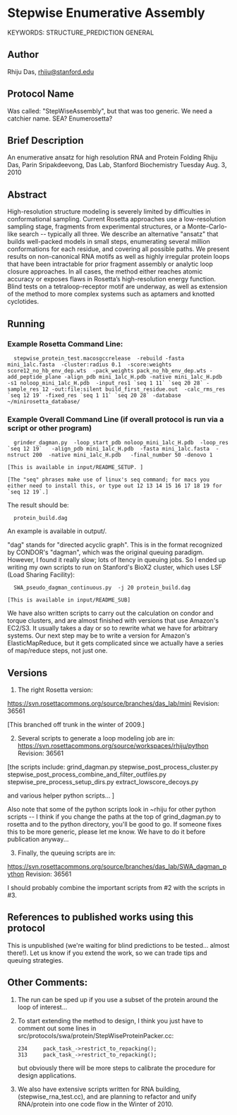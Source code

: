 # Stepwise Enumerative Assembly

KEYWORDS: STRUCTURE_PREDICTION GENERAL

## Author
Rhiju Das, rhiju@stanford.edu

## Protocol Name
Was called: "StepWiseAssembly", but that was too generic. 
We need a catchier name. SEA? Enumerosetta?

## Brief Description

An enumerative ansatz for high resolution RNA and Protein Folding
Rhiju Das, Parin Sripakdeevong, Das Lab, Stanford Biochemistry
Tuesday Aug. 3, 2010

## Abstract

High-resolution structure modeling is severely limited by difficulties in conformational sampling. Current Rosetta approaches use a low-resolution sampling stage, fragments from experimental structures, or a Monte-Carlo-like search -- typically all three. We describe an alternative "ansatz" that builds well-packed models in small steps, enumerating several million conformations for each residue, and covering all possible paths. We present results on non-canonical RNA motifs as well as highly irregular protein loops that have been intractable for prior fragment assembly or analytic loop closure approaches. In all cases, the method either reaches atomic accuracy or exposes flaws in Rosetta’s high-resolution energy function. Blind tests on a tetraloop-receptor motif are underway, as well as extension of the method to more complex systems such as aptamers and knotted cyclotides.


## Running
### Example Rosetta Command Line:

```
  stepwise_protein_test.macosgccrelease  -rebuild -fasta mini_1alc.fasta  -cluster:radius 0.1  -score:weights score12_no_hb_env_dep.wts  -pack_weights pack_no_hb_env_dep.wts -add_peptide_plane -align_pdb mini_1alc_H.pdb -native mini_1alc_H.pdb  -s1 noloop_mini_1alc_H.pdb  -input_res1 `seq 1 11` `seq 20 28` -sample_res 12 -out:file:silent build_first_residue.out  -calc_rms_res `seq 12 19` -fixed_res `seq 1 11` `seq 20 28` -database ~/minirosetta_database/
```

### Example Overall Command Line (if overall protocol is run via a script or other program)
```
  grinder_dagman.py  -loop_start_pdb noloop_mini_1alc_H.pdb  -loop_res  `seq 12 19`   -align_pdb mini_1alc_H.pdb  -fasta mini_1alc.fasta  -nstruct 200  -native mini_1alc_H.pdb   -final_number 50 -denovo 1

[This is available in input/README_SETUP. ]

[The "seq" phrases make use of linux's seq command; for macs you either need to install this, or type out 12 13 14 15 16 17 18 19 for `seq 12 19`.]
```
The result should be:
```
  protein_build.dag 
```
An example is available in output/.

"dag" stands for "directed acyclic graph". This is in the format recognized by CONDOR's "dagman", which was the original queuing paradigm.  However, I found it really slow; lots of ltency in queuing jobs. So I ended up writing my own scripts to run on Stanford's BioX2 cluster, which uses LSF (Load Sharing Facility):
```
  SWA_pseudo_dagman_continuous.py  -j 20 protein_build.dag  

[This is available in input/README_SUB]
```
We have also written scripts to carry out the calculation on condor and torque clusters, and are almost finished with versions that use Amazon's EC2/S3. It usually takes a day or so to rewrite what we have for arbitrary systems. Our next step may be to write a version for Amazon's ElasticMapReduce, but it gets complicated since we actually have a series of map/reduce steps, not just one. 


## Versions

1. The right Rosetta version:

https://svn.rosettacommons.org/source/branches/das_lab/mini
Revision: 36561

[This branched off trunk in the winter of 2009.]

2. Several scripts to generate a loop modeling job are in:
 https://svn.rosettacommons.org/source/workspaces/rhiju/python
 Revision: 36561

[the scripts  include:
  grind_dagman.py
 stepwise_post_process_cluster.py
 stepwise_post_process_combine_and_filter_outfiles.py
 stepwise_pre_process_setup_dirs.py
 extract_lowscore_decoys.py

 and various helper python scripts...
]

 Also note that some of the python scripts look in ~rhiju for other python scripts -- I think if you change the paths at the top of grind_dagman.py to rosetta and to the python directory, you'll be good to go. If someone fixes this to be more generic, please let me know. We have to do it before publication anyway...

3. Finally, the queuing scripts are in:

 https://svn.rosettacommons.org/source/branches/das_lab/SWA_dagman_python 
 Revision: 36561

  I should probably combine the important scripts from #2 with the scripts in #3.

## References to published works using this protocol

This is unpublished (we're waiting for blind predictions to be tested... almost there!). Let us know if you extend the work, so we can trade tips and queuing strategies.

## Other Comments:
1. The run can be sped up if you use a subset of the protein around the loop of interest... 

2. To start extending the method to design, I think you just have to comment out some lines in src/protocols/swa/protein/StepWiseProteinPacker.cc:
    ```
    234		pack_task_->restrict_to_repacking();
    313		pack_task_->restrict_to_repacking();
    ```
    but obviously there will be more steps to calibrate the procedure for design applications.

3. We also have extensive scripts written for RNA building, (stepwise_rna_test.cc), and are planning to refactor and unify RNA/protein into one code flow in the Winter of 2010. 
